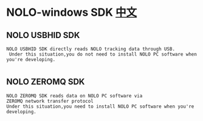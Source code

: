 # NOLO-windows SDK   [中文](https://github.com/NOLOVR/NOLO-Windows-SDK/blob/master/NOLOVR/README%20_CN.md)

## NOLO USBHID SDK
    NOLO USBHID SDK directly reads NOLO tracking data through USB.  
     Under this situation,you do not need to install NOLO PC software when you're developing.
#
## NOLO ZEROMQ SDK
    NOLO ZEROMQ SDK reads data on NOLO PC software via ZEROMQ network transfer protocol  
    Under this situation,you need to install NOLO PC software when you're developing.
#
        
